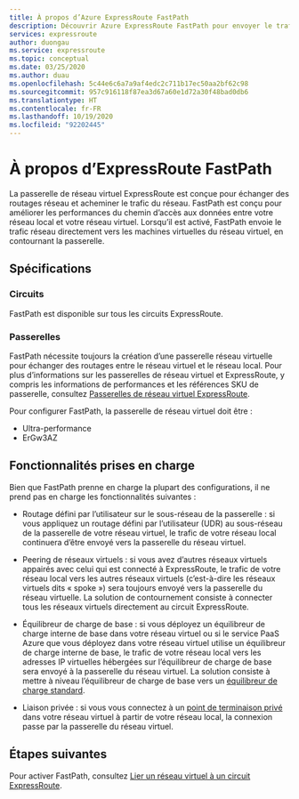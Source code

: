 ```yaml
---
title: À propos d’Azure ExpressRoute FastPath
description: Découvrir Azure ExpressRoute FastPath pour envoyer le trafic en ignorant la passerelle réseau
services: expressroute
author: duongau
ms.service: expressroute
ms.topic: conceptual
ms.date: 03/25/2020
ms.author: duau
ms.openlocfilehash: 5c44e6c6a7a9af4edc2c711b17ec50aa2bf62c98
ms.sourcegitcommit: 957c916118f87ea3d67a60e1d72a30f48bad0db6
ms.translationtype: HT
ms.contentlocale: fr-FR
ms.lasthandoff: 10/19/2020
ms.locfileid: "92202445"
---
```

# <a name="about-expressroute-fastpath"></a>À propos d’ExpressRoute FastPath

La passerelle de réseau virtuel ExpressRoute est conçue pour échanger des routages réseau et acheminer le trafic du réseau. FastPath est conçu pour améliorer les performances du chemin d’accès aux données entre votre réseau local et votre réseau virtuel. Lorsqu’il est activé, FastPath envoie le trafic réseau directement vers les machines virtuelles du réseau virtuel, en contournant la passerelle.

## <a name="requirements"></a>Spécifications

### <a name="circuits"></a>Circuits

FastPath est disponible sur tous les circuits ExpressRoute.

### <a name="gateways"></a>Passerelles

FastPath nécessite toujours la création d’une passerelle réseau virtuelle pour échanger des routages entre le réseau virtuel et le réseau local. Pour plus d’informations sur les passerelles de réseau virtuel et ExpressRoute, y compris les informations de performances et les références SKU de passerelle, consultez [Passerelles de réseau virtuel ExpressRoute](expressroute-about-virtual-network-gateways.md).

Pour configurer FastPath, la passerelle de réseau virtuel doit être :

* Ultra-performance
* ErGw3AZ

## <a name="supported-features"></a>Fonctionnalités prises en charge

Bien que FastPath prenne en charge la plupart des configurations, il ne prend pas en charge les fonctionnalités suivantes :

* Routage défini par l’utilisateur sur le sous-réseau de la passerelle : si vous appliquez un routage défini par l’utilisateur (UDR) au sous-réseau de la passerelle de votre réseau virtuel, le trafic de votre réseau local continuera d’être envoyé vers la passerelle du réseau virtuel.

* Peering de réseaux virtuels : si vous avez d’autres réseaux virtuels appairés avec celui qui est connecté à ExpressRoute, le trafic de votre réseau local vers les autres réseaux virtuels (c’est-à-dire les réseaux virtuels dits « spoke ») sera toujours envoyé vers la passerelle du réseau virtuelle. La solution de contournement consiste à connecter tous les réseaux virtuels directement au circuit ExpressRoute.

* Équilibreur de charge de base : si vous déployez un équilibreur de charge interne de base dans votre réseau virtuel ou si le service PaaS Azure que vous déployez dans votre réseau virtuel utilise un équilibreur de charge interne de base, le trafic de votre réseau local vers les adresses IP virtuelles hébergées sur l’équilibreur de charge de base sera envoyé à la passerelle du réseau virtuel. La solution consiste à mettre à niveau l’équilibreur de charge de base vers un [équilibreur de charge standard](../load-balancer/load-balancer-overview.md).

* Liaison privée : si vous vous connectez à un [point de terminaison privé](../private-link/private-link-overview.md) dans votre réseau virtuel à partir de votre réseau local, la connexion passe par la passerelle du réseau virtuel.
 
## <a name="next-steps"></a>Étapes suivantes

Pour activer FastPath, consultez [Lier un réseau virtuel à un circuit ExpressRoute](expressroute-howto-linkvnet-arm.md#configure-expressroute-fastpath).